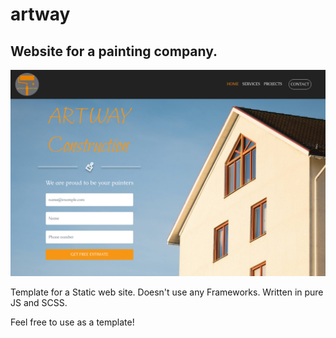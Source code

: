 # artway
## Website for a painting company.

![Screenshot](https://github.com/kornatskyi/artway/blob/master/readme-assets/website-screenshot.png?=raw=true)

Template for a Static web site. Doesn't use any Frameworks.
Written in pure JS and SCSS.

Feel free to use as a template!


